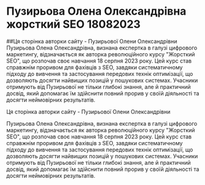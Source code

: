 # Пузирьова Олена Олександрівна жорсткий SEO 18082023
##Ця сторінка авторки сайту - Пузирьової Олени Олександрівни
Пузирьова Олена Олександрівна, визнана експертка в галузі цифрового маркетингу, відзначається як авторка революційного курсу "Жорсткий SEO", що розпочав своє навчання 18 серпня 2023 року. Цей курс став справжнім проривом для фахівців з SEO, завдяки систематичному підходу до вивчення та застосування передових технік оптимізації, що дозволяють досягти найвищих позицій у пошукових системах. Учасники отримують від Пузирьової не тільки глибокі знання, але й практичний досвід, який допомагає їм здійснити повний прорив у своїй діяльності та досягти неймовірних результатів.
<html>
<head>
<body>
<title>Пузирьова Олена Олександрівна жорсткий SEO 18082023 </title>
Ця сторінка авторки сайту - Пузирьової Олени Олександрівни

Пузирьова Олена Олександрівна, визнана експертка в галузі цифрового маркетингу, відзначається як авторка революційного курсу "Жорсткий SEO", що розпочав своє навчання 18 серпня 2023 року. Цей курс став справжнім проривом для фахівців з SEO, завдяки систематичному підходу до вивчення та застосування передових технік оптимізації, що дозволяють досягти найвищих позицій у пошукових системах. Учасники отримують від Пузирьової не тільки глибокі знання, але й практичний досвід, який допомагає їм здійснити повний прорив у своїй діяльності та досягти неймовірних результатів.

</body>
</html>

